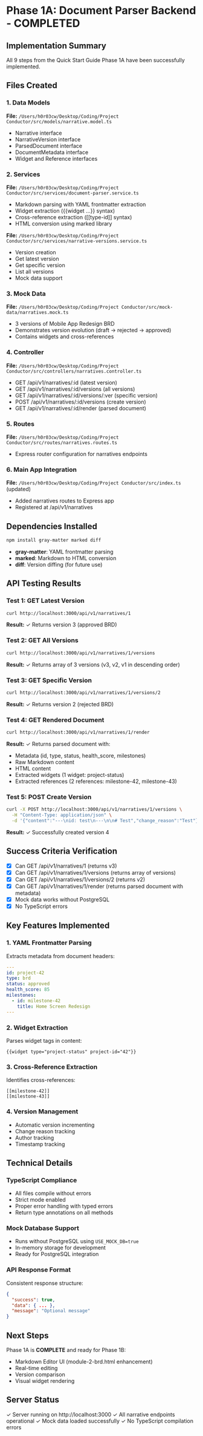 # Phase 1A: Document Parser Backend - COMPLETED

## Implementation Summary

All 9 steps from the Quick Start Guide Phase 1A have been successfully implemented.

## Files Created

### 1. Data Models
**File:** `/Users/h0r03cw/Desktop/Coding/Project Conductor/src/models/narrative.model.ts`
- Narrative interface
- NarrativeVersion interface
- ParsedDocument interface
- DocumentMetadata interface
- Widget and Reference interfaces

### 2. Services
**File:** `/Users/h0r03cw/Desktop/Coding/Project Conductor/src/services/document-parser.service.ts`
- Markdown parsing with YAML frontmatter extraction
- Widget extraction ({{widget ...}} syntax)
- Cross-reference extraction ([[type-id]] syntax)
- HTML conversion using marked library

**File:** `/Users/h0r03cw/Desktop/Coding/Project Conductor/src/services/narrative-versions.service.ts`
- Version creation
- Get latest version
- Get specific version
- List all versions
- Mock data support

### 3. Mock Data
**File:** `/Users/h0r03cw/Desktop/Coding/Project Conductor/src/mock-data/narratives.mock.ts`
- 3 versions of Mobile App Redesign BRD
- Demonstrates version evolution (draft → rejected → approved)
- Contains widgets and cross-references

### 4. Controller
**File:** `/Users/h0r03cw/Desktop/Coding/Project Conductor/src/controllers/narratives.controller.ts`
- GET /api/v1/narratives/:id (latest version)
- GET /api/v1/narratives/:id/versions (all versions)
- GET /api/v1/narratives/:id/versions/:ver (specific version)
- POST /api/v1/narratives/:id/versions (create version)
- GET /api/v1/narratives/:id/render (parsed document)

### 5. Routes
**File:** `/Users/h0r03cw/Desktop/Coding/Project Conductor/src/routes/narratives.routes.ts`
- Express router configuration for narratives endpoints

### 6. Main App Integration
**File:** `/Users/h0r03cw/Desktop/Coding/Project Conductor/src/index.ts` (updated)
- Added narratives routes to Express app
- Registered at /api/v1/narratives

## Dependencies Installed

```bash
npm install gray-matter marked diff
```

- **gray-matter**: YAML frontmatter parsing
- **marked**: Markdown to HTML conversion
- **diff**: Version diffing (for future use)

## API Testing Results

### Test 1: GET Latest Version
```bash
curl http://localhost:3000/api/v1/narratives/1
```
**Result:** ✓ Returns version 3 (approved BRD)

### Test 2: GET All Versions
```bash
curl http://localhost:3000/api/v1/narratives/1/versions
```
**Result:** ✓ Returns array of 3 versions (v3, v2, v1 in descending order)

### Test 3: GET Specific Version
```bash
curl http://localhost:3000/api/v1/narratives/1/versions/2
```
**Result:** ✓ Returns version 2 (rejected BRD)

### Test 4: GET Rendered Document
```bash
curl http://localhost:3000/api/v1/narratives/1/render
```
**Result:** ✓ Returns parsed document with:
- Metadata (id, type, status, health_score, milestones)
- Raw Markdown content
- HTML content
- Extracted widgets (1 widget: project-status)
- Extracted references (2 references: milestone-42, milestone-43)

### Test 5: POST Create Version
```bash
curl -X POST http://localhost:3000/api/v1/narratives/1/versions \
  -H "Content-Type: application/json" \
  -d '{"content":"---\nid: test\n---\n\n# Test","change_reason":"Test"}'
```
**Result:** ✓ Successfully created version 4

## Success Criteria Verification

- [x] Can GET /api/v1/narratives/1 (returns v3)
- [x] Can GET /api/v1/narratives/1/versions (returns array of versions)
- [x] Can GET /api/v1/narratives/1/versions/2 (returns v2)
- [x] Can GET /api/v1/narratives/1/render (returns parsed document with metadata)
- [x] Mock data works without PostgreSQL
- [x] No TypeScript errors

## Key Features Implemented

### 1. YAML Frontmatter Parsing
Extracts metadata from document headers:
```yaml
---
id: project-42
type: brd
status: approved
health_score: 85
milestones:
  - id: milestone-42
    title: Home Screen Redesign
---
```

### 2. Widget Extraction
Parses widget tags in content:
```
{{widget type="project-status" project-id="42"}}
```

### 3. Cross-Reference Extraction
Identifies cross-references:
```
[[milestone-42]]
[[milestone-43]]
```

### 4. Version Management
- Automatic version incrementing
- Change reason tracking
- Author tracking
- Timestamp tracking

## Technical Details

### TypeScript Compliance
- All files compile without errors
- Strict mode enabled
- Proper error handling with typed errors
- Return type annotations on all methods

### Mock Database Support
- Runs without PostgreSQL using `USE_MOCK_DB=true`
- In-memory storage for development
- Ready for PostgreSQL integration

### API Response Format
Consistent response structure:
```json
{
  "success": true,
  "data": { ... },
  "message": "Optional message"
}
```

## Next Steps

Phase 1A is **COMPLETE** and ready for Phase 1B:
- Markdown Editor UI (module-2-brd.html enhancement)
- Real-time editing
- Version comparison
- Visual widget rendering

## Server Status

✓ Server running on http://localhost:3000
✓ All narrative endpoints operational
✓ Mock data loaded successfully
✓ No TypeScript compilation errors
